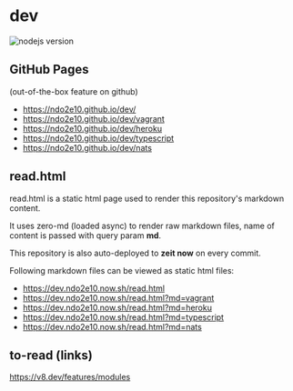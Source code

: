 # dev


![nodejs version](https://img.shields.io/badge/node-%3E%3D%2012-success)

## GitHub Pages

(out-of-the-box feature on github)
* https://ndo2e10.github.io/dev/
* https://ndo2e10.github.io/dev/vagrant
* https://ndo2e10.github.io/dev/heroku
* https://ndo2e10.github.io/dev/typescript
* https://ndo2e10.github.io/dev/nats

## read.html

read.html is a static html page used to render this repository's markdown content.

It uses zero-md (loaded async) to render raw markdown files, name of content is passed with query param **md**.

This repository is also auto-deployed to **zeit now** on every commit.

Following markdown files can be viewed as static html files: 

* https://dev.ndo2e10.now.sh/read.html
* https://dev.ndo2e10.now.sh/read.html?md=vagrant
* https://dev.ndo2e10.now.sh/read.html?md=heroku
* https://dev.ndo2e10.now.sh/read.html?md=typescript
* https://dev.ndo2e10.now.sh/read.html?md=nats

## to-read (links)

https://v8.dev/features/modules
